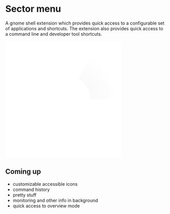 # Sector menu

A gnome shell extension which provides quick access to a configurable set of applications and shortcuts. The extension also provides quick access to a command line and developer tool shortcuts.

![Sector Menu Icon](icons/sector-icon.svg)

## Coming up
* customizable accessible icons
* command history
* pretty stuff
* monitoring and other info in background
* quick access to overview mode
